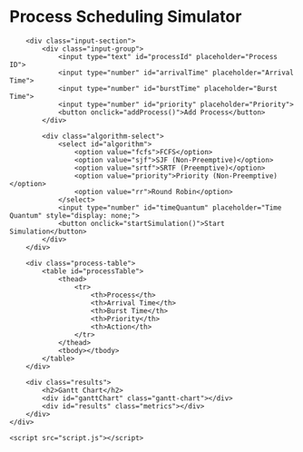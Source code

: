 <!-- index.html -->
<!DOCTYPE html>
<html lang="en">
<head>
    <meta charset="UTF-8">
    <meta name="viewport" content="width=device-width, initial-scale=1.0">
    <title>Process Scheduling Simulator</title>
    <link rel="stylesheet" href="styles.css">
</head>
<body>
    <div class="container">
        <h1>Process Scheduling Simulator</h1>
        
        <div class="input-section">
            <div class="input-group">
                <input type="text" id="processId" placeholder="Process ID">
                <input type="number" id="arrivalTime" placeholder="Arrival Time">
                <input type="number" id="burstTime" placeholder="Burst Time">
                <input type="number" id="priority" placeholder="Priority">
                <button onclick="addProcess()">Add Process</button>
            </div>
            
            <div class="algorithm-select">
                <select id="algorithm">
                    <option value="fcfs">FCFS</option>
                    <option value="sjf">SJF (Non-Preemptive)</option>
                    <option value="srtf">SRTF (Preemptive)</option>
                    <option value="priority">Priority (Non-Preemptive)</option>
                    <option value="rr">Round Robin</option>
                </select>
                <input type="number" id="timeQuantum" placeholder="Time Quantum" style="display: none;">
                <button onclick="startSimulation()">Start Simulation</button>
            </div>
        </div>

        <div class="process-table">
            <table id="processTable">
                <thead>
                    <tr>
                        <th>Process</th>
                        <th>Arrival Time</th>
                        <th>Burst Time</th>
                        <th>Priority</th>
                        <th>Action</th>
                    </tr>
                </thead>
                <tbody></tbody>
            </table>
        </div>

        <div class="results">
            <h2>Gantt Chart</h2>
            <div id="ganttChart" class="gantt-chart"></div>
            <div id="results" class="metrics"></div>
        </div>
    </div>

    <script src="script.js"></script>
</body>
</html>
